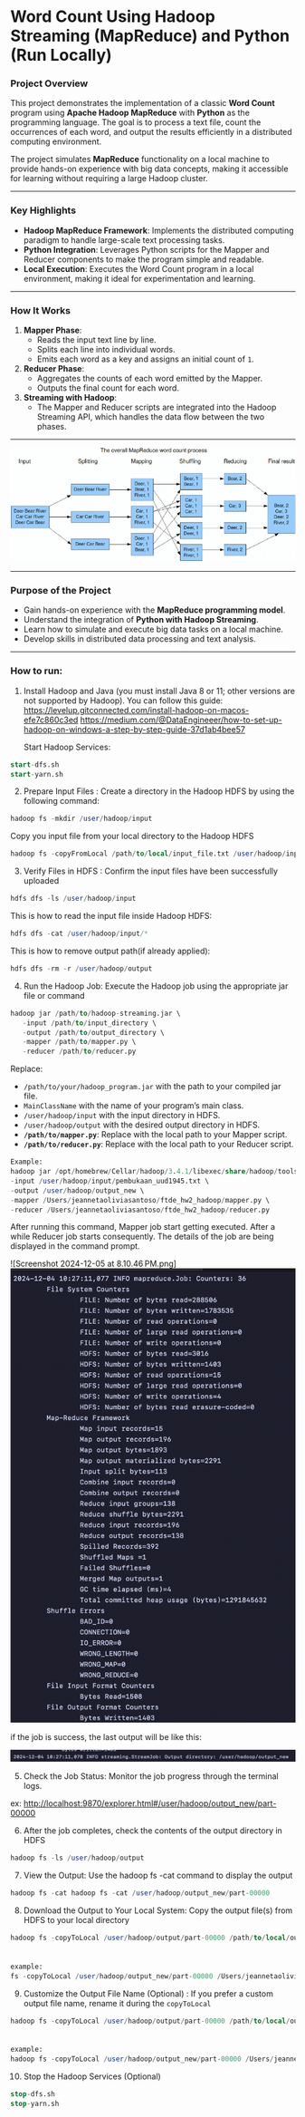 # Word Count Using Hadoop Streaming (MapReduce) and Python (Run Locally)


### **Project Overview**


This project demonstrates the implementation of a classic **Word Count** program using **Apache Hadoop MapReduce** with **Python** as the programming language. The goal is to process a text file, count the occurrences of each word, and output the results efficiently in a distributed computing environment.


The project simulates **MapReduce** functionality on a local machine to provide hands-on experience with big data concepts, making it accessible for learning without requiring a large Hadoop cluster.


---


### **Key Highlights**


- **Hadoop MapReduce Framework**: Implements the distributed computing paradigm to handle large-scale text processing tasks.
- **Python Integration**: Leverages Python scripts for the Mapper and Reducer components to make the program simple and readable.
- **Local Execution**: Executes the Word Count program in a local environment, making it ideal for experimentation and learning.


---


### **How It Works**


1. **Mapper Phase**:
   - Reads the input text line by line.
   - Splits each line into individual words.
   - Emits each word as a key and assigns an initial count of `1`.
2. **Reducer Phase**:
   - Aggregates the counts of each word emitted by the Mapper.
   - Outputs the final count for each word.
3. **Streaming with Hadoop**:
   - The Mapper and Reducer scripts are integrated into the Hadoop Streaming API, which handles the data flow between the two phases.


---


![image.png](img/image.png)


---


### **Purpose of the Project**


- Gain hands-on experience with the **MapReduce programming model**.
- Understand the integration of **Python with Hadoop Streaming**.
- Learn how to simulate and execute big data tasks on a local machine.
- Develop skills in distributed data processing and text analysis.


---


### How to run:


1. Install Hadoop and Java (you must install Java 8 or 11; other versions are not supported by Hadoop). You can follow this guide:
https://levelup.gitconnected.com/install-hadoop-on-macos-efe7c860c3ed
https://medium.com/@DataEngineeer/how-to-set-up-hadoop-on-windows-a-step-by-step-guide-37d1ab4bee57


  
   Start Hadoop Services:
  


```sql
start-dfs.sh
start-yarn.sh
```


2. Prepare Input Files :  Create a directory in the Hadoop HDFS by using the following command:


```sql
hadoop fs -mkdir /user/hadoop/input
```


Copy you input file from your local directory to the Hadoop HDFS


```sql
hadoop fs -copyFromLocal /path/to/local/input_file.txt /user/hadoop/input
```


3. Verify Files in HDFS : Confirm the input files have been successfully uploaded


```sql
hdfs dfs -ls /user/hadoop/input
```


This is how to read the input file inside Hadoop HDFS:


```sql
hdfs dfs -cat /user/hadoop/input/*
```


This is how to remove output path(if already applied):


```sql
hdfs dfs -rm -r /user/hadoop/output
```


4. Run the Hadoop Job: Execute the Hadoop job using the appropriate jar file or command


```sql
hadoop jar /path/to/hadoop-streaming.jar \
   -input /path/to/input_directory \
   -output /path/to/output_directory \
   -mapper /path/to/mapper.py \
   -reducer /path/to/reducer.py
```


Replace:


- `/path/to/your/hadoop_program.jar` with the path to your compiled jar file.
- `MainClassName` with the name of your program’s main class.
- `/user/hadoop/input` with the input directory in HDFS.
- `/user/hadoop/output` with the desired output directory in HDFS.
- **`/path/to/mapper.py`**: Replace with the local path to your Mapper script.
- **`/path/to/reducer.py`**: Replace with the local path to your Reducer script.


```sql
Example:
hadoop jar /opt/homebrew/Cellar/hadoop/3.4.1/libexec/share/hadoop/tools/lib/hadoop-streaming-3.4.1.jar \
-input /user/hadoop/input/pembukaan_uud1945.txt \
-output /user/hadoop/output_new \
-mapper /Users/jeannetaoliviasantoso/ftde_hw2_hadoop/mapper.py \
-reducer /Users/jeannetaoliviasantoso/ftde_hw2_hadoop/reducer.py
```


After running this command, Mapper job start getting executed. After a while Reducer job starts consequently. The details of the job are being displayed in the command prompt.


![Screenshot 2024-12-05 at 8.10.46 PM.png]![image.png](img/reducer_job.png)




if the job is success, the last output will be like this:


![image.png](img/success.png)




5. Check the Job Status: Monitor the job progress through the terminal logs.


ex: [http://localhost:9870/explorer.html#/user/hadoop/output_new/part-00000](http://localhost:9870/explorer.html#/user/hadoop/output_new/part-00000)


6. After the job completes, check the contents of the output directory in HDFS


```sql
hadoop fs -ls /user/hadoop/output
```


7. View the Output: Use the hadoop fs -cat command to display the output


```sql
hadoop fs -cat hadoop fs -cat /user/hadoop/output_new/part-00000
```


8. Download the Output to Your Local System: Copy the output file(s) from HDFS to your local directory


```sql
hadoop fs -copyToLocal /user/hadoop/output/part-00000 /path/to/local/output_directory/output_file_name.txt


example:
fs -copyToLocal /user/hadoop/output_new/part-00000 /Users/jeannetaoliviasantoso/hadoop_hw/output
```


9. Customize the Output File Name (Optional) : If you prefer a custom output file name, rename it during the `copyToLocal`


```sql
hadoop fs -copyToLocal /user/hadoop/output/part-00000 /path/to/local/output_directory/custom_name.txt


example:
hadoop fs -copyToLocal /user/hadoop/output_new/part-00000 /Users/jeannetaoliviasantoso/ftde_hw2_hadoop/output/output_word_count.txt


```


10. Stop the Hadoop Services (Optional)


```sql
stop-dfs.sh
stop-yarn.sh


```

